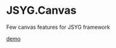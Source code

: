 # JSYG.Canvas
Few canvas features for JSYG framework

[demo](http://yannickbochatay.github.io/JSYG.Canvas/)